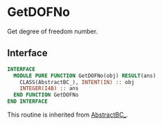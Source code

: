 # GetDOFNo

Get degree of freedom number.

## Interface

```fortran
INTERFACE
  MODULE PURE FUNCTION GetDOFNo(obj) RESULT(ans)
    CLASS(AbstractBC_), INTENT(IN) :: obj
    INTEGER(I4B) :: ans
  END FUNCTION GetDOFNo
END INTERFACE
```

This routine is inherited from [AbstractBC_](../AbstractBC/AbstractBC_.md).
